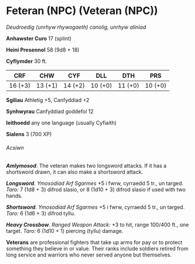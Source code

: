 # Feteran (NPC) (Veteran (NPC))

*Deudroedig (unrhyw rhywogaeth) canolig, unrhyw aliniad*

**Anhawster Curo** 17 (splint)

**Heini Presennol** 58 (9d8 + 18)

**Cyflymder** 30 ft.

| CRF     | CHW     | CYF     | DLL     | DTH     | PRS     |
|---------|---------|---------|---------|---------|---------|
| 16 (+3) | 13 (+1) | 14 (+2) | 10 (+0) | 11 (+0) | 10 (+0) |

**Sgiliau** Athletig +5, Canfyddiad +2

**Synhwyrau** Canfyddiad goddefol 12

**Ieithoedd** any one language (usually Cyfiaith)

**Sialens** 3 (700 XP)

###### Acsiwn

***Amlymosod***. The veteran makes two longsword attacks. If it has a shortsword drawn, it can also make a shortsword attack.

***Longsword***. *Ymosodiad Arf Sgarmes* +5 i fwrw, cyrraedd 5 tr., un targed. *Taro:* 7 (1d8 + 3) difrod slasio, or 8 (1d10 + 3) difrod slasio if used with two hands.

***Shortsword***. *Ymosodiad Arf Sgarmes* +5 i fwrw, cyrraedd 5 tr., un targed. *Taro:* 6 (1d6 + 3) difrod tyllu.

***Heavy Crossbow***. *Ranged Weapon Attack:* +3 to hit, range 100/400 ft., one target. *Taro:* 6 (1d10 + 1) piercing (tyllu) damage.

**Veterans** are professional fighters that take up arms for pay or to protect something they believe in or value. Their ranks include soldiers retired from long service and warriors who never served anyone but themselves.